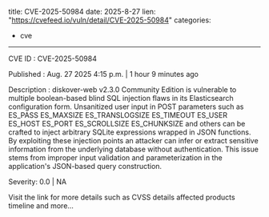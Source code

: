  
title: CVE-2025-50984
date: 2025-8-27
lien: "https://cvefeed.io/vuln/detail/CVE-2025-50984"
categories:
  - cve
---

CVE ID : CVE-2025-50984

Published :  Aug. 27
2025
4:15 p.m. | 1 hour
9 minutes ago

Description : diskover-web v2.3.0 Community Edition is vulnerable to multiple boolean-based blind SQL injection flaws in its Elasticsearch configuration form. Unsanitized user input in POST parameters such as ES_PASS
ES_MAXSIZE
ES_TRANSLOGSIZE
ES_TIMEOUT
ES_USER
ES_HOST
ES_PORT
ES_SCROLLSIZE
ES_CHUNKSIZE and others can be crafted to inject arbitrary SQLite expressions wrapped in JSON functions. By exploiting these injection points
an attacker can infer or extract sensitive information from the underlying database without authentication. This issue stems from improper input validation and parameterization in the application's JSON-based query construction.

Severity: 0.0 | NA

Visit the link for more details
such as CVSS details
affected products
timeline
and more...
